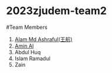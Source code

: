 # 2023zjudem-team2
#Team Members
1. [Alam Md Ashraful(王航)](https://ashraful756.github.io/Ashraful_Profile/)
2. [Amin Al](https://aminal333.github.io/alamin_bio/)
3. Abdul Huq
4. Islam Ramadul
5. Zain
